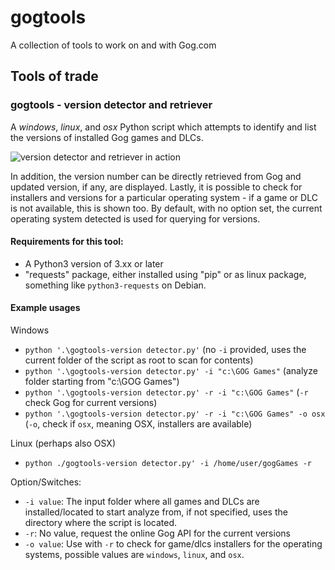 # gogtools
A collection of tools to work on and with Gog.com

## Tools of trade

### gogtools - version detector and retriever
A *windows*, *linux*, and *osx* Python script which attempts to identify and list the versions of installed Gog games and DLCs.

![version detector and retriever in action](https://github.com/jrie/gogtools/assets/5701785/0a18b287-5b09-464c-a3eb-01e3f96c3ac2)


In addition, the version number can be directly retrieved from Gog and updated version, if any, are displayed.
Lastly, it is possible to check for installers and versions for a particular operating system - if a game or DLC is not available, this is shown too.
By default, with no option set, the current operating system detected is used for querying for versions.

#### Requirements for this tool:
- A Python3 version of 3.xx or later
- "requests" package, either installed using "pip" or as linux package, something like `python3-requests` on Debian.


#### Example usages

Windows
- `python '.\gogtools-version detector.py'` (no `-i` provided, uses the current folder of the script as root to scan for contents)
- `python '.\gogtools-version detector.py' -i "c:\GOG Games"` (analyze folder starting from "c:\GOG Games")
- `python '.\gogtools-version detector.py' -r -i "c:\GOG Games"` (`-r` check Gog for current versions)
- `python '.\gogtools-version detector.py' -r -i "c:\GOG Games" -o osx` (`-o`, check if `osx`, meaning OSX, installers are available)

Linux (perhaps also OSX)
- `python ./gogtools-version detector.py' -i /home/user/gogGames -r`


Option/Switches:
- `-i value`: The input folder where all games and DLCs are installed/located to start analyze from, if not specified, uses the directory where the script is located.
- `-r`: No value, request the online Gog API for the current versions
- `-o value`: Use with `-r` to check for game/dlcs installers for the operating systems, possible values are `windows`, `linux`, and `osx`.



